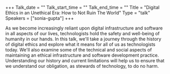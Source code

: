 +++
Talk_date = ""
Talk_start_time = ""
Talk_end_time = ""
Title = "Digital Ethics in an Unethical Era: How to Not Ruin The World"
Type = "talk"
Speakers = ["sonia-gupta"]
+++

As we become increasingly reliant upon digital infrastructure and software in all aspects of our lives, technologists hold the safety and well-being of humanity in our hands. In this talk, we'll take a journey through the history of digital ethics and explore what it means for all of us as technologists today. We'll also examine some of the technical and social aspects of maintaining an ethical infrastructure and software development practice. Understanding our history and current limitations will help us to ensure that we understand our obligation, as stewards of technology, to do no harm.
